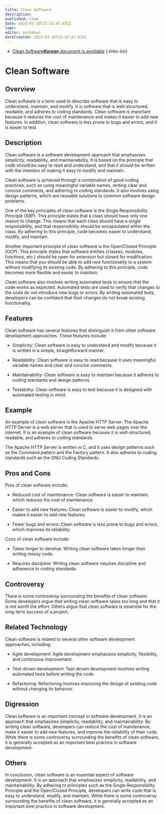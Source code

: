 ```yaml
---
title: Clean Software
description: 
published: true
date: 2023-03-10T15:32:47.831Z
tags: 
editor: markdown
dateCreated: 2023-03-10T15:32:47.831Z
---
```


- [Clean Software***Korean** document is available*](/ko/Knowledge-base/Dictionary/clean-software)
{.links-list}



# Clean Software

## Overview

Clean software is a term used to describe software that is easy to understand, maintain, and modify. It is software that is well-structured, readable, and adheres to coding standards. Clean software is important because it reduces the cost of maintenance and makes it easier to add new features. In addition, clean software is less prone to bugs and errors, and it is easier to test.

## Description

Clean software is a software development approach that emphasizes simplicity, readability, and maintainability. It is based on the principle that code should be easy to read and understand, and that it should be written with the intention of making it easy to modify and maintain.

Clean software is achieved through a combination of good coding practices, such as using meaningful variable names, writing clear and concise comments, and adhering to coding standards. It also involves using design patterns, which are reusable solutions to common software design problems.

One of the key principles of clean software is the Single Responsibility Principle (SRP). This principle states that a class should have only one reason to change. This means that each class should have a single responsibility, and that responsibility should be encapsulated within the class. By adhering to this principle, code becomes easier to understand, modify, and maintain.

Another important principle of clean software is the Open/Closed Principle (OCP). This principle states that software entities (classes, modules, functions, etc.) should be open for extension but closed for modification. This means that you should be able to add new functionality to a system without modifying its existing code. By adhering to this principle, code becomes more flexible and easier to maintain.

Clean software also involves writing automated tests to ensure that the code works as expected. Automated tests are used to verify that changes to the code do not introduce new bugs or errors. By writing automated tests, developers can be confident that their changes do not break existing functionality.

## Features

Clean software has several features that distinguish it from other software development approaches. These features include:

- Simplicity: Clean software is easy to understand and modify because it is written in a simple, straightforward manner.

- Readability: Clean software is easy to read because it uses meaningful variable names and clear and concise comments.

- Maintainability: Clean software is easy to maintain because it adheres to coding standards and design patterns.

- Testability: Clean software is easy to test because it is designed with automated testing in mind.

## Example

An example of clean software is the Apache HTTP Server. The Apache HTTP Server is a web server that is used to serve web pages over the internet. It is an example of clean software because it is well-structured, readable, and adheres to coding standards.

The Apache HTTP Server is written in C, and it uses design patterns such as the Command pattern and the Factory pattern. It also adheres to coding standards such as the GNU Coding Standards.

## Pros and Cons

Pros of clean software include:

- Reduced cost of maintenance: Clean software is easier to maintain, which reduces the cost of maintenance.

- Easier to add new features: Clean software is easier to modify, which makes it easier to add new features.

- Fewer bugs and errors: Clean software is less prone to bugs and errors, which improves its reliability.

Cons of clean software include:

- Takes longer to develop: Writing clean software takes longer than writing messy code.

- Requires discipline: Writing clean software requires discipline and adherence to coding standards.

## Controversy

There is some controversy surrounding the benefits of clean software. Some developers argue that writing clean software takes too long and that it is not worth the effort. Others argue that clean software is essential for the long-term success of a project.

## Related Technology

Clean software is related to several other software development approaches, including:

- Agile development: Agile development emphasizes simplicity, flexibility, and continuous improvement.

- Test-driven development: Test-driven development involves writing automated tests before writing the code.

- Refactoring: Refactoring involves improving the design of existing code without changing its behavior.

## Digression

Clean software is an important concept in software development. It is an approach that emphasizes simplicity, readability, and maintainability. By writing clean software, developers can reduce the cost of maintenance, make it easier to add new features, and improve the reliability of their code. While there is some controversy surrounding the benefits of clean software, it is generally accepted as an important best practice in software development.

## Others

In conclusion, clean software is an essential aspect of software development. It is an approach that emphasizes simplicity, readability, and maintainability. By adhering to principles such as the Single Responsibility Principle and the Open/Closed Principle, developers can write code that is easy to understand, modify, and maintain. While there is some controversy surrounding the benefits of clean software, it is generally accepted as an important best practice in software development.
